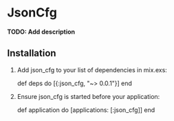 # JsonCfg

**TODO: Add description**

## Installation

  1. Add json_cfg to your list of dependencies in mix.exs:

        def deps do
          [{:json_cfg, "~> 0.0.1"}]
        end

  2. Ensure json_cfg is started before your application:

        def application do
          [applications: [:json_cfg]]
        end

